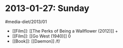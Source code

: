 #  2013-01-27: Sunday
#media-diet/2013/01

* [[Film]]: [[The Perks of Being a Wallflower (2012)]] +
* [[Film]]: [[Go West (1940)]] 0
* [[Book]]: [[Daemon]] /f/

